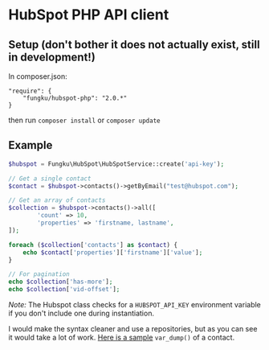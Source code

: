 # HubSpot PHP API client


## Setup (don't bother it does not actually exist, still in development!)

In composer.json:

```
"require": {
	"fungku/hubspot-php": "2.0.*"
}
```
then run `composer install` or `composer update`


## Example


```php
$hubspot = Fungku\HubSpot\HubSpotService::create('api-key');

// Get a single contact
$contact = $hubspot->contacts()->getByEmail("test@hubspot.com");

// Get an array of contacts
$collection = $hubspot->contacts()->all([
        'count' => 10,
        'properties' => 'firstname, lastname',
]);

foreach ($collection['contacts'] as $contact) {
    echo $contact['properties']['firstname']['value'];
}

// For pagination
echo $collection['has-more'];
echo $collection['vid-offset'];
```

*Note:* The Hubspot class checks for a `HUBSPOT_API_KEY` environment variable if you don't include one during instantiation.

I would make the syntax cleaner and use a repositories, but as you can see it would take a lot of work. [Here is a sample](https://github.com/fungku/hubspot-php/wiki/Contact-Var-Dump) `var_dump()` of a contact.
